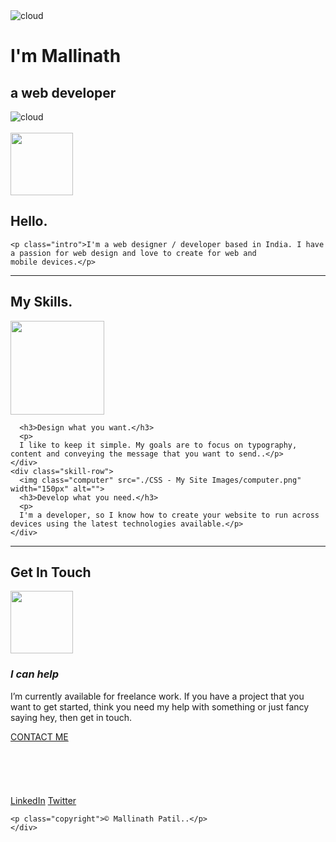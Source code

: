 <!DOCTYPE html>
<html lang="en">
<head>
 <meta charset="UTF-8">
 <meta http-equiv="X-UA-Compatible" content="IE=edge">
 <meta name="viewport" content="width=device-width, initial-scale=1.0">
 <title>Mallinath</title>
 <link rel="stylesheet" href="./css/styles.css">
 <link rel="icon" href="./favicon-32x32.png">
<link rel="preconnect" href="https://fonts.googleapis.com">
<link rel="preconnect" href="https://fonts.gstatic.com" crossorigin>
<link href="https://fonts.googleapis.com/css2?family=Merriweather&family=Montserrat&family=Sacramento&display=swap"
  rel="stylesheet">
</head>
<body>
 <div class="top-container">
   <img class="top-cloud" src="./CSS - My Site Images/cloud.png" alt="cloud">
   <h1>I'm Mallinath</h1>
   <h2 class="web">a web developer</h2>
   <img class="bottom-cloud" src="./CSS - My Site Images/cloud.png" alt="cloud"
   ><img src="./CSS - My Site Images/land.svg" alt="">
  
 </div>
<div class="middle-container">
  <br>
  <div class="profile">
    <img src="./CSS - My Site Images/me.svg" alt="" width="100px">
    <h2>Hello.</h2>
   
    <p class="intro">I'm a web designer / developer based in India. I have a passion for web design and love to create for web and
    mobile devices.</p>
  </div>
  <hr>
  <div class="skills">
    <h2>My Skills.</h2>
    <div class="skill-row">
      <img class="programmer" src="./CSS - My Site Images/programmer.png" alt="" width="150px">
      
      <h3>Design what you want.</h3>
      <p>
      I like to keep it simple. My goals are to focus on typography, content and conveying the message that you want to send..</p>
    </div>
    <div class="skill-row">
      <img class="computer" src="./CSS - My Site Images/computer.png" width="150px" alt="">
      <h3>Develop what you need.</h3>
      <p>
      I'm a developer, so I know how to create your website to run across devices using the latest technologies available.</p>
    </div>
  </div>
  <hr>
  <div class="contact-me">
    <h2>Get In Touch</h2>
    <img src="./CSS - My Site Images/me4-dev.svg" alt="" width="100px">
    <h3><em>I can help</em> </h3>
    <p class="cont">I’m currently available for freelance work.
    If you have a project that you want to get started, think you need my help with something or just fancy saying hey, then
    get in touch.</p>
    <a class="btn" href="mailto:mallinath99@outlook.com">CONTACT ME</a>
  </div>
  <br>
  <br>
  <br>
  <br>
  <br>



<div class="bottom-container">
    <a class="footer-link" href="https://www.linkedin.com/">LinkedIn</a>
    <a class="footer-link" href="https://twitter.com/">Twitter</a>
   
    <p class="copyright">© Mallinath Patil..</p>
    </div>
</div>
</body>
</html>
